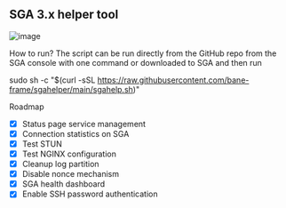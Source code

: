 SGA 3.x helper tool
---

![image](https://github.com/bane-frame/sgahelper/assets/145043356/5b5fe3fb-e4fb-467a-850a-3fc2c8138223)

How to run?
The script can be run directly from the GitHub repo from the SGA console with one command or downloaded to SGA and then run

sudo sh -c "$(curl -sSL https://raw.githubusercontent.com/bane-frame/sgahelper/main/sgahelp.sh)"

Roadmap
- [x] Status page service management
- [x] Connection statistics on SGA
- [x] Test STUN
- [x] Test NGINX configuration
- [x] Cleanup log partition
- [x] Disable nonce mechanism
- [x] SGA health dashboard
- [x] Enable SSH password authentication

